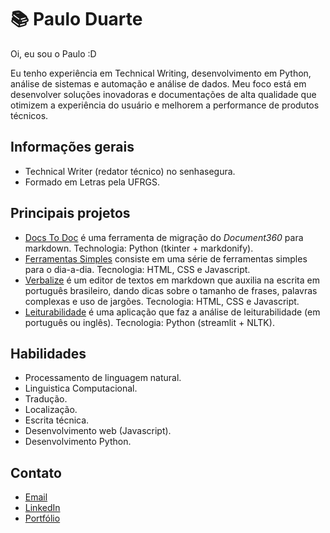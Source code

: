 # 📚 Paulo Duarte

Oi, eu sou o Paulo :D 

Eu tenho experiência em Technical Writing, desenvolvimento em Python, análise de sistemas e automação e análise de dados. Meu foco está em desenvolver soluções inovadoras e documentações de alta qualidade que otimizem a experiência do usuário e melhorem a performance de produtos técnicos.

## Informações gerais
- Technical Writer (redator técnico) no senhasegura.
- Formado em Letras pela UFRGS.
        
## Principais projetos
- [Docs To Doc](https://github.com/mtgr18977/Docs-to-Doc) é uma ferramenta de migração do *Document360* para markdown. Technologia: Python (tkinter + markdonify).
- [Ferramentas Simples](https://github.com/mtgr18977/FerramentasSimplesWeb) consiste em uma série de ferramentas simples para o dia-a-dia. Tecnologia: HTML, CSS e Javascript.
- [Verbalize](https://github.com/mtgr18977/Verbalize) é um editor de textos em markdown que auxilia na escrita em português brasileiro, dando dicas sobre o tamanho de frases, palavras complexas e uso de jargões. Tecnologia: HTML, CSS e Javascript.
- [Leiturabilidade](https://github.com/mtgr18977/leiturabilidade) é uma aplicação que faz a análise de leiturabilidade (em português ou inglês). Tecnologia: Python (streamlit + NLTK).

## Habilidades
- Processamento de linguagem natural.
- Linguistica Computacional.
- Tradução.
- Localização.
- Escrita técnica.
- Desenvolvimento web (Javascript).
- Desenvolvimento Python.

## Contato
- [Email](mailto:paulo@paulogpd.com.br)
- [LinkedIn](https://www.linkedin.com/in/paulogpd/)
- [Portfólio](https://paulogpd.com.br/)
